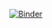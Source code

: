 [![Binder](https://mybinder.org/badge_logo.svg)](https://mybinder.org/v2/gh/jeradmelgard/Johnson_Johnson_Sales/main?urlpath=%2Fdoc%2Ftree%2FEfficient_Prophet_Forecasting.ipynb)
